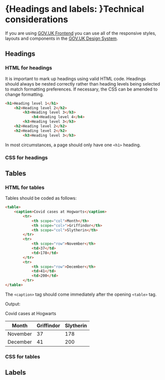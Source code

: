 # {Headings and labels: }Technical considerations

If you are using [GOV.UK Frontend](https://frontend.design-system.service.gov.uk/) you can use all of the responsive styles, layouts and components in the [GOV.UK Design System](https://design-system.service.gov.uk/).

## Headings

### HTML for headings

It is important to mark up headings using valid HTML code. Headings should always be nested correctly rather than heading levels being selected to match formatting preferences. If necessary, the CSS can be amended to change formatting.

```html
<h1>Heading level 1</h1>
    <h2>Heading level 2</h2>
        <h3>Heading level 3</h3>
            <h4>Heading level 4</h4>
        <h3>Heading level 3</h3>
    <h2>Heading level 2</h2>
    <h2>Heading level 2</h2>
        <h3>Heading level 3</h3>
```

In most circumstances, a page should only have one `<h1>` heading.

### CSS for headings

## Tables

### HTML for tables

Tables should be coded as follows:

```html
<table>
	<caption>Covid cases at Hogwarts</caption>
		<tr>
			<th scope="col">Month</th>
			<th scope="col>">Griffindor</th>
			<th scope="col">Slytherin</th>
		</tr>
		<tr>
			<th scope="row">November</th>
			<td>37</td>
			<td>178</td>
		</tr>
		<tr>
			<th scope="row">December</th>
			<td>41</td>
			<td>200</td>
		</tr>
</table>
```

The `<caption>` tag should come immediately after the opening `<table>` tag.

Output:

<caption>Covid cases at Hogwarts</caption>

| Month | Griffindor | Slytherin |
| --- | --- | --- |
| November | 37 | 178 |
| December | 41 | 200 |

### CSS for tables

## Labels